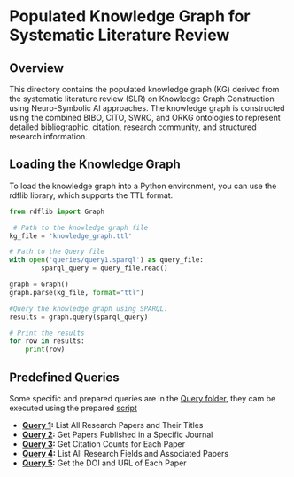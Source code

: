 # Populated Knowledge Graph for Systematic Literature Review

## Overview
This directory contains the populated knowledge graph (KG) derived from the systematic literature review (SLR) on Knowledge Graph Construction using Neuro-Symbolic AI approaches. The knowledge graph is constructed using the combined BIBO, CITO, SWRC, and ORKG ontologies to represent detailed bibliographic, citation, research community, and structured research information.

## Loading the Knowledge Graph 

To load the knowledge graph into a Python environment, you can use the rdflib library, which supports the TTL format.

```python
from rdflib import Graph

 # Path to the knowledge graph file
kg_file = 'knowledge_graph.ttl' 

# Path to the Query file
with open('queries/query1.sparql') as query_file:
        sparql_query = query_file.read()

graph = Graph()
graph.parse(kg_file, format="ttl")

#Query the knowledge graph using SPARQL.
results = graph.query(sparql_query)

# Print the results
for row in results:
    print(row)
```

## Predefined Queries

Some specific and prepared queries are in the [Query folder](queries/), they cam be executed using the prepared [script](query_sparql.py)

* **[Query 1](queries/query1.sparql):** List All Research Papers and Their Titles
* **[Query 2](queries/query2.sparql):** Get Papers Published in a Specific Journal
* **[Query 3](queries/query3.sparql):** Get Citation Counts for Each Paper
* **[Query 4](queries/query4.sparql):** List All Research Fields and Associated Papers
* **[Query 5](queries/query5.sparql):**  Get the DOI and URL of Each Paper

